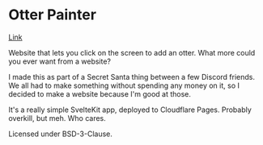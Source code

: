 # Otter Painter

[Link](https://thisotter.isincredibly.gay)

Website that lets you click on the screen to add an otter. What more could you ever want from a website?

I made this as part of a Secret Santa thing between a few Discord friends. We all had to make something without spending any money on it, so I decided to make a website because I'm good at those.

It's a really simple SvelteKit app, deployed to Cloudflare Pages. Probably overkill, but meh. Who cares.

Licensed under BSD-3-Clause.
